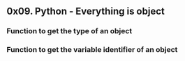 ## 0x09. Python - Everything is object
### Function to get the type of an object
### Function to get the variable identifier of an object
